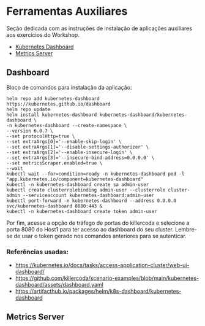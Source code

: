 # Ferramentas Auxiliares

Seção dedicada com as instruções de instalação de aplicações auxiliares aos exercícios do Workshop.

- [Kubernetes Dashboard](#Dashboard)
- [Metrics Server](#Metrics-Server)

## Dashboard

Bloco de comandos para instalação da aplicação:
```
helm repo add kubernetes-dashboard https://kubernetes.github.io/dashboard
helm repo update
helm install kubernetes-dashboard kubernetes-dashboard/kubernetes-dashboard \
-n kubernetes-dashboard --create-namespace \
--version 6.0.7 \
--set protocolHttp=true \
--set extraArgs[0]='--enable-skip-login' \
--set extraArgs[1]='--disable-settings-authorizer' \
--set extraArgs[2]='--enable-insecure-login' \
--set extraArgs[3]='--insecure-bind-address=0.0.0.0' \
--set metricsScraper.enabled=true \
--wait
kubectl wait --for=condition=ready -n kubernetes-dashboard pod -l "app.kubernetes.io/component=kubernetes-dashboard"
kubectl -n kubernetes-dashboard create sa admin-user
kubectl create clusterrolebinding admin-user --clusterrole cluster-admin --serviceaccount kubernetes-dashboard:admin-user
kubectl port-forward -n kubernetes-dashboard --address 0.0.0.0 svc/kubernetes-dashboard 8080:443 &
kubectl -n kubernetes-dashboard create token admin-user
```

Por fim, acesse a opção de tráfego de portas do killercoda e selecione a porta 8080 do Host1 para ter acesso ao dashboard do seu cluster. Lembre-se de usar o token gerado nos comandos anteriores para se autenticar.


### Referências usadas:

- https://kubernetes.io/docs/tasks/access-application-cluster/web-ui-dashboard/
- https://github.com/killercoda/scenario-examples/blob/main/kubernetes-dashboard/assets/dashboard.yaml
- https://artifacthub.io/packages/helm/k8s-dashboard/kubernetes-dashboard

## Metrics Server


